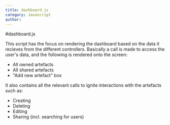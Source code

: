 ```yaml
---
title: dashboard.js
category: Javascript
author:
---
```



#dashboard.js

This script has the focus on rendering the dashboard based on the data it recieves from the different controllers. Basically a call is made to access the user's data, and the following is rendered onto the screen:

* All owned artefacts
* All shared artefacts
* "Add new artefact" box

It also contains all the relevant calls to ignite interactions with the artefacts such as:
* Creating 
* Deleting
* Editing
* Sharing (incl. searching for users)

